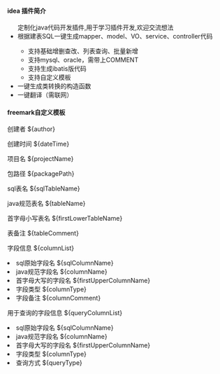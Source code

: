 #### idea 插件简介

<ul>定制化java代码开发插件,用于学习插件开发,欢迎交流想法
    <li>根据建表SQL一键生成mapper、model、VO、service、controller代码</li>
    <ul>
        <li>支持基础增删查改、列表查询、批量新增</li>
        <li>支持mysql、oracle，需带上COMMENT</li>
        <li>支持生成ibatis版代码</li>
        <li>支持自定义模板</li>
    </ul>
    <li>一键生成类转换的构造函数</li>
    <li>一键翻译（需联网）</li>
</ul>

#### freemark自定义模板

<p>创建者   ${author}</p>
<p>创建时间 ${dateTime}</p>
<p>项目名 ${projectName}</p>
<p>包路径 ${packagePath}</p>
<p>sql表名 ${sqlTableName}</p>
<p>java规范表名 ${tableName}</p>
<p>首字母小写表名 ${firstLowerTableName}</p>
<p>表备注 ${tableComment}</p>
<p>字段信息 ${columnList}</p>
    <li>sql原始字段名 ${sqlColumnName}</li>
    <li>java规范字段名 ${columnName}</li>
    <li>首字母大写的字段名 ${firstUpperColumnName}</li>
    <li>字段类型 ${columnType}</li>
    <li>字段备注 ${columnComment}</li>
<p>用于查询的字段信息 ${queryColumnList}</p>
    <li>sql原始字段名 ${sqlColumnName}</li>
    <li>java规范字段名 ${columnName}</li>
    <li>首字母大写的字段名 ${firstUpperColumnName}</li>
    <li>字段类型 ${columnType}</li>
    <li>查询方式 ${queryType}</li>
